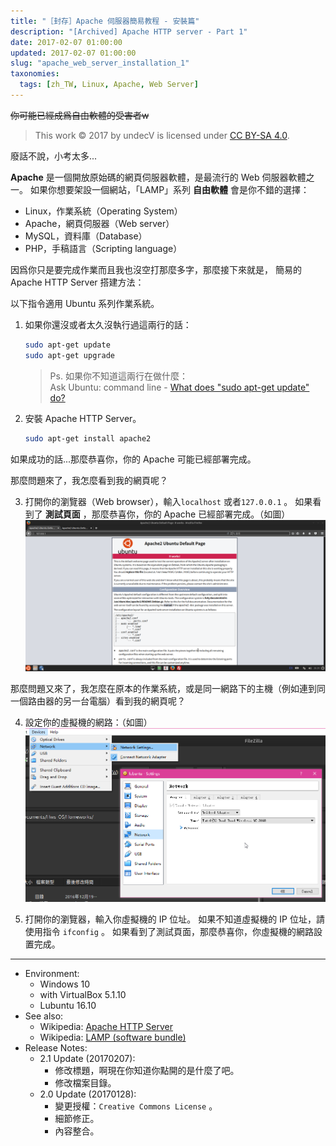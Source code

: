 ```yaml
---
title: "［封存］Apache 伺服器簡易教程 - 安裝篇"
description: "[Archived] Apache HTTP server - Part 1"
date: 2017-02-07 01:00:00
updated: 2017-02-07 01:00:00
slug: "apache_web_server_installation_1"
taxonomies:
  tags: [zh_TW, Linux, Apache, Web Server]
---
```


~~你可能已經成爲自由軟體的受害者w~~

> This work © 2017 by undecV is licensed under [CC BY-SA 4.0](https://creativecommons.org/licenses/by-sa/4.0/).

廢話不說，小考太多...

**Apache** 是一個開放原始碼的網頁伺服器軟體，是最流行的 Web 伺服器軟體之一。
如果你想要架設一個網站，「LAMP」系列 **自由軟體** 會是你不錯的選擇：

- Linux，作業系統（Operating System）
- Apache，網頁伺服器（Web server）
- MySQL，資料庫（Database）
- PHP，手稿語言（Scripting language）

因爲你只是要完成作業而且我也沒空打那麼多字，那麼接下來就是，
簡易的 Apache HTTP Server 搭建方法：

以下指令適用 Ubuntu 系列作業系統。

1. 如果你還沒或者太久沒執行過這兩行的話：

    ```bash
    sudo apt-get update
    sudo apt-get upgrade
    ```

    > Ps. 如果你不知道這兩行在做什麼：<br />
    > Ask Ubuntu: command line - [What does "sudo apt-get update" do?](http://askubuntu.com/questions/222348/what-does-sudo-apt-get-update-do)

2. 安裝 Apache HTTP Server。

    ```bash
    sudo apt-get install apache2
    ```

如果成功的話...那麼恭喜你，你的 Apache 可能已經部署完成。

那麼問題來了，我怎麼看到我的網頁呢？

3. 打開你的瀏覽器（Web browser），輸入`localhost` 或者`127.0.0.1` 。
    如果看到了 **測試頁面** ，那麼恭喜你，你的 Apache 已經部署完成。（如圖）
    ![APACHE_TEST_PAGE](/images/posts/ash_heap_of_history/Apache_Web_Server_Installation_1/APACHE_TEST_PAGE.png)

那麼問題又來了，我怎麼在原本的作業系統，或是同一網路下的主機（例如連到同一個路由器的另一台電腦）看到我的網頁呢？

4. 設定你的虛擬機的網路：（如圖）
    ![NET_SETTING](/images/posts/ash_heap_of_history/Apache_Web_Server_Installation_1/NET_SETTING.PNG)

5. 打開你的瀏覽器，輸入你虛擬機的 IP 位址。
    如果不知道虛擬機的 IP 位址，請使用指令 `ifconfig` 。
    如果看到了測試頁面，那麼恭喜你，你虛擬機的網路設置完成。

---

- Environment:
  - Windows 10
  - with VirtualBox 5.1.10
  - Lubuntu 16.10
- See also:
  - Wikipedia: [Apache HTTP Server](https://en.wikipedia.org/wiki/Apache_HTTP_Server)
  - Wikipedia: [LAMP (software bundle)](https://en.wikipedia.org/wiki/LAMP_(software_bundle))
- Release Notes:
  - 2.1 Update (20170207):
    - 修改標題，啊現在你知道你點開的是什麼了吧。
    - 修改檔案目錄。
  - 2.0 Update (20170128):
    - 變更授權：`Creative Commons License` 。
    - 細節修正。
    - 內容整合。
